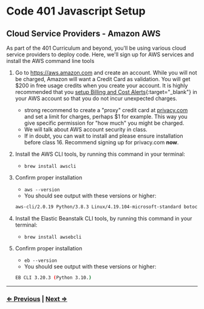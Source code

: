 # Code 401 Javascript Setup

## Cloud Service Providers - Amazon AWS

As part of the 401 Curriculum and beyond, you'll be using various cloud service providers to deploy code. Here, we'll sign up for AWS services and install the AWS command line tools

1. Go to <https://aws.amazon.com> and create an account. While you will not be charged, Amazon will want a Credit Card as validation. You will get $200 in free usage credits when you create your account.  It is highly recommended that you [setup Billing and Cost Alerts](https://www.codefellows.org/blog/aws-without-breaking-the-bank){:target="_blank"} in your AWS account so that you do not incur unexpected charges.
    - strong recommend to create a "proxy" credit card at [privacy.com](privacy.com) and set a limit for charges, perhaps $1 for example.  This way you give specific permission for "how much" you might be charged.  
    - We will talk about AWS account security in class.  
    - If in doubt, you can wait to install and please ensure installation before class 16.  Recommend signing up for privacy.com **now**.

1. Install the AWS CLI tools, by running this command in your terminal:
   - `brew install awscli`
1. Confirm proper installation
   - `aws --version`
   - You should see output with these versions or higher:

   ```bash
   aws-cli/2.0.19 Python/3.8.3 Linux/4.19.104-microsoft-standard botocore/2.0.0dev23
   ```

1. Install the Elastic Beanstalk CLI tools, by running this command in your terminal:
   - `brew install awsebcli`
1. Confirm proper installation
   - `eb --version`
   - You should see output with these versions or higher:

   ```bash
   EB CLI 3.20.3 (Python 3.10.)
   ```

---

### [⇐ Previous](./1-httpie.md) | [Next ⇒](./3-postgres.md)
